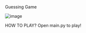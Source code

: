 Guessing Game

![image](https://github.com/user-attachments/assets/a84a1fd8-bb8c-43a2-879a-ccffa403d1dc)

HOW TO PLAY?
Open main.py to play!

